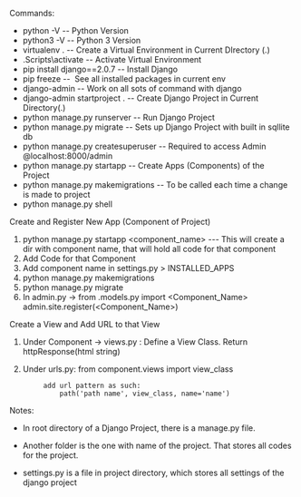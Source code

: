 Commands:

- python -V -- Python Version
- python3 -V -- Python 3 Version 
- virtualenv . -- Create a Virtual Environment in Current DIrectory (.) 
- .Scripts\activate -- Activate Virtual Environment
- pip install django==2.0.7 -- Install Django 
- pip freeze --  See all installed packages in current env
- django-admin -- Work on all sots of command with django
- django-admin startproject <project-name> . -- Create Django Project in Current Directory(.)
- python manage.py runserver -- Run Django Project 
- python manage.py migrate --  Sets up Django Project with built in sqllite db
- python manage.py createsuperuser  -- Required to access Admin @localhost:8000/admin
- python manage.py startapp <appname> -- Create Apps (Components) of the Project 
- python manage.py makemigrations -- To be called each time a change is made to project
- python manage.py shell 


Create and Register New App (Component of Project)

1. python manage.py startapp <component_name>  --- This will create a dir with component name, that will hold all code for                                                                                                                             that component
2.  Add Code for that Component
3.  Add component name in settings.py > INSTALLED_APPS
4.  python manage.py makemigrations
5.  python manage.py migrate
6.  In admin.py -> from .models.py import <Component_Name>
				admin.site.register(<Component_Name>)


Create a View and Add URL to that View

1. Under Component -> views.py :    Define a View Class. Return httpResponse(html string)
2. Under urls.py:
			from component.views import view_class
			
			add url pattern as such:
				path('path name', view_class, name='name')



Notes:

- In root directory of a Django Project, there is a manage.py file.
  
- Another folder is the one with name of the project. That stores all codes for the project.
  
- settings.py is a file in project directory, which stores all settings of the django project 
  
  
